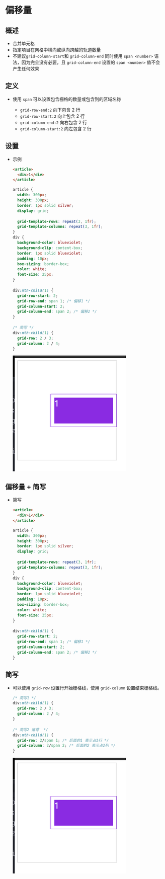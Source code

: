 # 偏移量

## 概述

+ 合并单元格
+ 指定项目在网格中横向或纵向跨越的轨道数量
+ 不建议`grid-column-start`和 `grid-column-end` 同时使用 `span <number>` 语法，因为完全没有必要，且 `grid-column-end` 设置的 `span <number>` 值不会产生任何效果

## 定义

+ 使用 `span` 可以设置包含栅格的数量或包含到的区域名称

  + `grid-row-end:2` 向下包含 2 行
  + `grid-row-start:2` 向上包含 2 行
  + `grid-column-end:2` 向右包含 2 行
  + `grid-column-start:2` 向左包含 2 行

## 设置

+ 示例

  ```html
  <article>
    <div>1</div>
  </article>
  ```

  ```css
  article {
    width: 300px;
    height: 300px;
    border: 1px solid silver;
    display: grid;

    grid-template-rows: repeat(3, 1fr);
    grid-template-columns: repeat(3, 1fr);
  }
  div {
    background-color: blueviolet;
    background-clip: content-box;
    border: 1px solid blueviolet;
    padding: 10px;
    box-sizing: border-box;
    color: white;
    font-size: 25px;
  }

  div:nth-child(1) {
    grid-row-start: 2;
    grid-row-end: span 1; /* 偏移1 */
    grid-column-start: 2;
    grid-column-end: span 2; /* 偏移2 */
  }

  /* 简写 */
  div:nth-child(1) {
    grid-row: 2 / 3;
    grid-column: 2 / 4;
  }
  ```

  ![效果4](./../images/效果4.jpg)

## 偏移量 + 简写

+ 简写

  ```html
  <article>
    <div>1</div>
  </article>
  ```

  ```css
  article {
    width: 300px;
    height: 300px;
    border: 1px solid silver;
    display: grid;

    grid-template-rows: repeat(3, 1fr);
    grid-template-columns: repeat(3, 1fr);
  }
  div {
    background-color: blueviolet;
    background-clip: content-box;
    border: 1px solid blueviolet;
    padding: 10px;
    box-sizing: border-box;
    color: white;
    font-size: 25px;
  }

  div:nth-child(1) {
    grid-row-start: 2;
    grid-row-end: span 1; /* 偏移1 */
    grid-column-start: 2;
    grid-column-end: span 2; /* 偏移2 */
  }
  ```

## 简写

+ 可以使用 `grid-row` 设置行开始栅格线，使用 `grid-column` 设置结束栅格线。

  ```css
  /* 简写1 */
  div:nth-child(1) {
    grid-row: 2 / 3;
    grid-column: 2 / 4;
  }

  /* 简写2 推荐  */
  div:nth-child(1) {
    grid-row: 2/span 1; /* 后面的1 表示占1行 */
    grid-column: 2/span 2; /* 后面的2 表示占2列 */
  }
  ```

  ![效果4](./../images/效果4.jpg)
